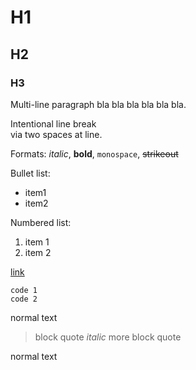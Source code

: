 # H1

## H2

### H3

Multi-line paragraph bla bla bla
bla bla bla.

Intentional line break  
via two spaces at line.

Formats: _italic_, **bold**, `monospace`, ~~strikeout~~

Bullet list:

  * item1
  * item2

Numbered list:

  1. item 1
  2. item 2

[link](http://kde.org)

    code 1
    code 2

normal text

> block quote _italic_
> more block quote

normal text
